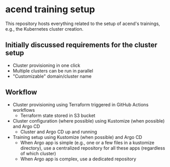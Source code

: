 # acend training setup

This repository hosts everything related to the setup of acend's trainings, e.g., the Kubernetes cluster creation.


## Initially discussed requirements for the cluster setup 

- Cluster provisioning in one click
- Multiple clusters can be run in parallel
- "Customizable" domain/cluster name


## Workflow

- Cluster provisioning using Terraform triggered in GitHub Actions workflows
  - Terraform state stored in S3 bucket
- Cluster configuration (where possible) using Kustomize (when possible) and Argo CD
  - Cluster and Argo CD up and running
- Training setup using Kustomize (when possible) and Argo CD
  - When Argo app is simple (e.g., one or a few files in a kustomize directory), use a centralized repository for all these apps (regardless of which cluster)
  - When Argo app is complex, use a dedicated repository
